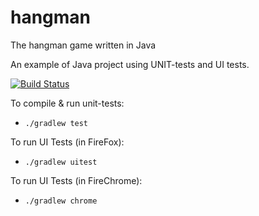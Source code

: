 hangman
=======

The hangman game written in Java

An example of Java project using UNIT-tests and UI tests.

[![Build Status](https://travis-ci.org/asolntsev/hangman.png)](https://travis-ci.org/asolntsev/hangman)


To compile & run unit-tests:

* `./gradlew test`

To run UI Tests (in FireFox):
  
* `./gradlew uitest`

To run UI Tests (in FireChrome):
  
* `./gradlew chrome`
